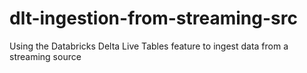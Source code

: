 # dlt-ingestion-from-streaming-src
Using the Databricks Delta Live Tables feature to ingest data from a streaming source

